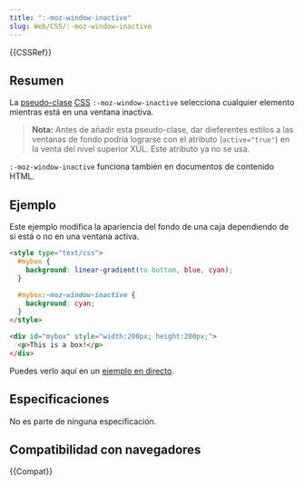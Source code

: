 ```yaml
---
title: ":-moz-window-inactive"
slug: Web/CSS/:-moz-window-inactive
---
```


{{CSSRef}}

## Resumen

La [pseudo-clase](/es/docs/Web/CSS/Pseudo-classes) [CSS](/es/docs/Web/CSS) `:-moz-window-inactive` selecciona cualquier elemento mientras está en una ventana inactiva.

> **Nota:** Antes de añadir esta pseudo-clase, dar dieferentes estilos a las ventanas de fondo podría lograrse con el atributo (`active="true"`) en la venta del nivel superior XUL. Este atributo ya no se usa.

`:-moz-window-inactive` funciona también en documentos de contenido HTML.

## Ejemplo

Este ejemplo modifica la apariencia del fondo de una caja dependiendo de si está o no en una ventana activa.

```html
<style type="text/css">
  #mybox {
    background: linear-gradient(to bottom, blue, cyan);
  }

  #mybox:-moz-window-inactive {
    background: cyan;
  }
</style>

<div id="mybox" style="width:200px; height:200px;">
  <p>This is a box!</p>
</div>
```

Puedes verlo aquí en un [ejemplo en directo](/samples/cssref/moz-window-inactive.html).

## Especificaciones

No es parte de ninguna especificación.

## Compatibilidad con navegadores

{{Compat}}
